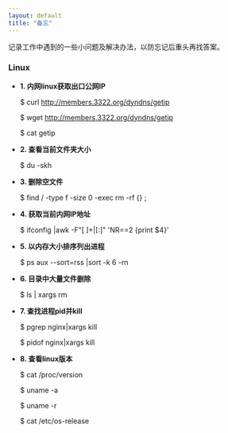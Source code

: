 ```yaml
---
layout: default
title: "备忘"
---
```

记录工作中遇到的一些小问题及解决办法，以防忘记后重头再找答案。

### Linux
* **1. 内网linux获取出口公网IP**

    $ curl http://members.3322.org/dyndns/getip
    
    $ wget http://members.3322.org/dyndns/getip 
    
    $ cat getip

* **2. 查看当前文件夹大小** 

    $ du -skh
    
* **3. 删除空文件** 

    $ find / -type f -size 0 -exec rm -rf {} \;
    
* **4. 获取当前内网IP地址**

    $ ifconfig |awk -F"[ ]+|[:]" 'NR==2 {print $4}'
    
* **5. 以内存大小排序列出进程**

    $ ps aux --sort=rss |sort -k 6 -rn
    
* **6. 目录中大量文件删除**

    $ ls | xargs rm
    
* **7. 查找进程pid并kill**

    $ pgrep nginx|xargs kill
    
    $ pidof nginx|xargs kill
    
* **8. 查看linux版本**

    $ cat /proc/version
    
    $ uname -a

    $ uname -r
    
    $ cat /etc/os-release



